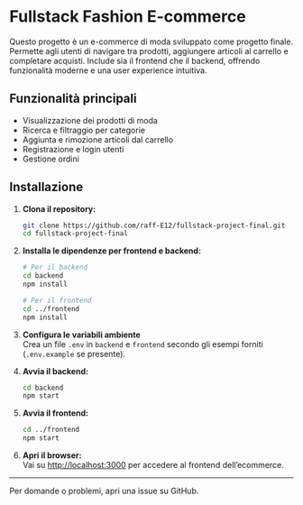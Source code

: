 # Fullstack Fashion E-commerce

Questo progetto è un e-commerce di moda sviluppato come progetto finale. Permette agli utenti di navigare tra prodotti, aggiungere articoli al carrello e completare acquisti. Include sia il frontend che il backend, offrendo funzionalità moderne e una user experience intuitiva.

## Funzionalità principali

- Visualizzazione dei prodotti di moda
- Ricerca e filtraggio per categorie
- Aggiunta e rimozione articoli dal carrello
- Registrazione e login utenti
- Gestione ordini

## Installazione

1. **Clona il repository:**
   ```bash
   git clone https://github.com/raff-E12/fullstack-project-final.git
   cd fullstack-project-final
   ```

2. **Installa le dipendenze per frontend e backend:**
   ```bash
   # Per il backend
   cd backend
   npm install

   # Per il frontend
   cd ../frontend
   npm install
   ```

3. **Configura le variabili ambiente**  
   Crea un file `.env` in `backend` e `frontend` secondo gli esempi forniti (`.env.example` se presente).

4. **Avvia il backend:**
   ```bash
   cd backend
   npm start
   ```

5. **Avvia il frontend:**
   ```bash
   cd ../frontend
   npm start
   ```

6. **Apri il browser:**  
   Vai su [http://localhost:3000](http://localhost:3000) per accedere al frontend dell’ecommerce.

---

Per domande o problemi, apri una issue su GitHub.